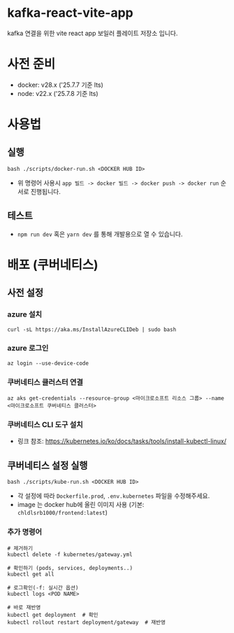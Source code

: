 # kafka-react-vite-app
kafka 연결을 위한 vite react app 보일러 플레이트 저장소 입니다.

# 사전 준비
- docker: v28.x ('25.7.7 기준 lts)
- node: v22.x ('25.7.8 기준 lts)

# 사용법

## 실행

```
bash ./scripts/docker-run.sh <DOCKER HUB ID>
```
- 위 명령어 사용시 `app 빌드 -> docker 빌드 -> docker push -> docker run` 순서로 진행됩니다.

## 테스트

- `npm run dev` 혹은 `yarn dev` 를 통해 개발용으로 열 수 있습니다.

# 배포 (쿠버네티스)

## 사전 설정

### azure 설치

```
curl -sL https://aka.ms/InstallAzureCLIDeb | sudo bash
```

### azure 로그인

```
az login --use-device-code
```

### 쿠버네티스 클러스터 연결

```
az aks get-credentials --resource-group <마이크로소프트 리소스 그룹> --name <마이크로소프트 쿠버네티스 클러스터>
```

### 쿠버네티스 CLI 도구 설치
- 링크 참조: https://kubernetes.io/ko/docs/tasks/tools/install-kubectl-linux/

## 쿠버네티스 설정 실행

```
bash ./scripts/kube-run.sh <DOCKER HUB ID>
```

- 각 설정에 따라 `Dockerfile.prod`, `.env.kubernetes` 파일을 수정해주세요.
- image 는 docker hub에 올린 이미지 사용 (기본: `chldlsrb1000/frontend:latest`)

### 추가 명령어

```
# 제거하기
kubectl delete -f kubernetes/gateway.yml

# 확인하기 (pods, services, deployments..)
kubectl get all

# 로그확인(-f: 실시간 옵션)
kubectl logs <POD NAME>

# 바로 재반영
kubectl get deployment  # 확인
kubectl rollout restart deployment/gateway  # 재반영
```
